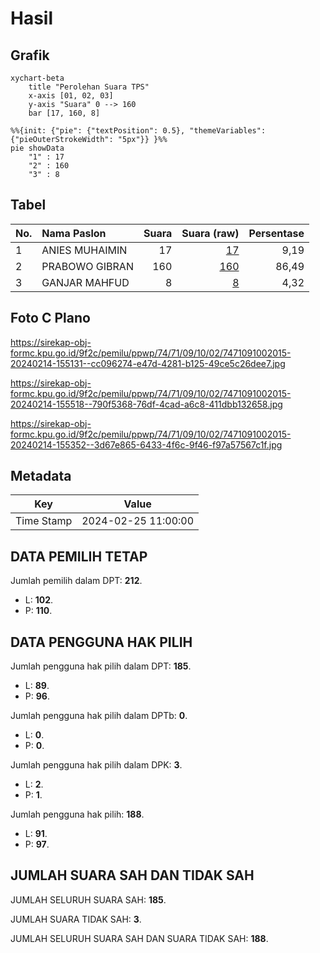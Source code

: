 # Hasil

## Grafik

```mermaid
xychart-beta
    title "Perolehan Suara TPS"
    x-axis [01, 02, 03]
    y-axis "Suara" 0 --> 160
    bar [17, 160, 8]
```

```mermaid
%%{init: {"pie": {"textPosition": 0.5}, "themeVariables": {"pieOuterStrokeWidth": "5px"}} }%%
pie showData
    "1" : 17
    "2" : 160
    "3" : 8
```

## Tabel

| No. | Nama Paslon    | Suara | Suara (raw) | Persentase |
|:--- |:-------------- | -----:| -----------:| ----------:|
| 1   | ANIES MUHAIMIN | 17    | [17][p-1]   | 9,19       |
| 2   | PRABOWO GIBRAN | 160   | [160][p-2]  | 86,49      |
| 3   | GANJAR MAHFUD  | 8     | [8][p-3]    | 4,32       |


[p-1]: https://github.com/gigit-pemilu/pemilu-2024-74-sulawesi-tenggara/blob/main/pilpres/hitung-suara/sub/74-sulawesi-tenggara/sub/71-kota-kendari/sub/09-puuwatu/sub/1002-watulondo/sub/015-tps/sub/paslon-1.txt
[p-2]: https://github.com/gigit-pemilu/pemilu-2024-74-sulawesi-tenggara/blob/main/pilpres/hitung-suara/sub/74-sulawesi-tenggara/sub/71-kota-kendari/sub/09-puuwatu/sub/1002-watulondo/sub/015-tps/sub/paslon-2.txt
[p-3]: https://github.com/gigit-pemilu/pemilu-2024-74-sulawesi-tenggara/blob/main/pilpres/hitung-suara/sub/74-sulawesi-tenggara/sub/71-kota-kendari/sub/09-puuwatu/sub/1002-watulondo/sub/015-tps/sub/paslon-3.txt

## Foto C Plano

https://sirekap-obj-formc.kpu.go.id/9f2c/pemilu/ppwp/74/71/09/10/02/7471091002015-20240214-155131--cc096274-e47d-4281-b125-49ce5c26dee7.jpg

https://sirekap-obj-formc.kpu.go.id/9f2c/pemilu/ppwp/74/71/09/10/02/7471091002015-20240214-155518--790f5368-76df-4cad-a6c8-411dbb132658.jpg

https://sirekap-obj-formc.kpu.go.id/9f2c/pemilu/ppwp/74/71/09/10/02/7471091002015-20240214-155352--3d67e865-6433-4f6c-9f46-f97a57567c1f.jpg


## Metadata

| Key        | Value               |
| ---------- | ------------------- |
| Time Stamp | 2024-02-25 11:00:00 |


## DATA PEMILIH TETAP

Jumlah pemilih dalam DPT: **212**.
 * L: **102**.
 * P: **110**.

## DATA PENGGUNA HAK PILIH

Jumlah pengguna hak pilih dalam DPT: **185**.
 * L: **89**.
 * P: **96**.

Jumlah pengguna hak pilih dalam DPTb: **0**.
 * L: **0**.
 * P: **0**.

Jumlah pengguna hak pilih dalam DPK: **3**.
 * L: **2**.
 * P: **1**.

Jumlah pengguna hak pilih: **188**.
 * L: **91**.
 * P: **97**.

## JUMLAH SUARA SAH DAN TIDAK SAH

JUMLAH SELURUH SUARA SAH: **185**.

JUMLAH SUARA TIDAK SAH: **3**.

JUMLAH SELURUH SUARA SAH DAN SUARA TIDAK SAH: **188**.


